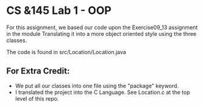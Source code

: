 # CS &145 Lab 1 - OOP
For this assignment, we based our code upon the Exercise09_13 assignment in the module
Translating it into a more object oriented style using the three classes.

The code is found in src/Location/Location.java

## For Extra Credit:
- We put all our classes into one file using the "package" keyword.
- I translated the project into the C Language. See Location.c at the top level of this repo.